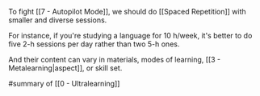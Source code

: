 To fight [[7 - Autopilot Mode]], we should do [[Spaced Repetition]] with smaller and diverse sessions.

For instance, if you're studying a language for 10 h/week, it's better to do five 2-h sessions per day rather than two 5-h ones.

And their content can vary in materials, modes of learning, [[3 - Metalearning|aspect]], or skill set.

#summary  of [[0 - Ultralearning]]